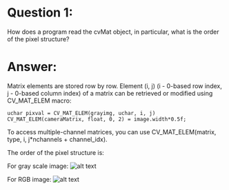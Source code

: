 # Question 1:
How does a program read the cvMat object, in particular, what is the
order of the pixel structure?

# Answer:
Matrix elements are stored row by row. Element (i, j) (i - 0-based row index, j - 0-based column index) of a matrix can be retrieved or modified using CV_MAT_ELEM macro:

```
uchar pixval = CV_MAT_ELEM(grayimg, uchar, i, j)
CV_MAT_ELEM(cameraMatrix, float, 0, 2) = image.width*0.5f;
```
To access multiple-channel matrices, you can use CV_MAT_ELEM(matrix, type, i, j*nchannels + channel_idx).

The order of the pixel structure is:

For gray scale image:
![alt text](https://docs.opencv.org/2.4/_images/math/146857cf7bb2f26ce5ef0b4ddff686cf6f945204.png)

For RGB image:
![alt text](https://docs.opencv.org/2.4/_images/math/b6df115410caafea291ceb011f19cc4a19ae6c2c.png)
